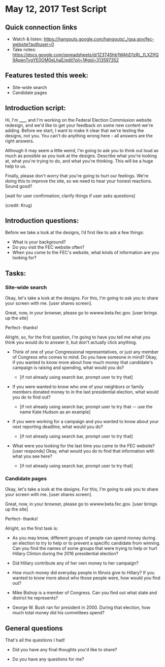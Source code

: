 # May 12, 2017 Test Script

## Quick connection links

- Watch & listen: <https://hangouts.google.com/hangouts/_/gsa.gov/fec-website?authuser=0>
- Take notes: <https://docs.google.com/spreadsheets/d/1Z3T45hb1WAhD1zRL_fLXZlfQ9ApenTvgYE0OM0eLhaE/edit?pli=1#gid=313597352>

## Features tested this week:

- Site-wide search
- Candidate pages

## Introduction script: 

Hi, I'm **___**, and I'm working on the Federal Election Commission website redesign, and we'd like to get your feedback on some new content we're adding. Before we start, I want to make it clear that we're testing the designs, not you. You can't do anything wrong here - all answers are the right answers.

Although it may seem a little weird, I'm going to ask you to think out loud as much as possible as you look at the designs. Describe what you're looking at, what you're trying to do, and what you're thinking. This will be a huge help to us.

Finally, please don't worry that you're going to hurt our feelings. We're doing this to improve the site, so we need to hear your honest reactions. Sound good?

[wait for user confirmation; clarify things if user asks questions]

(credit: Krug)

## Introduction questions:

Before we take a look at the designs, I’d first like to ask a few things:

- What is your background?
- Do you visit the FEC website often?
- When you come to the FEC's website, what kinds of information are you looking for? 

## Tasks:

### Site-wide search

Okay, let's take a look at the designs. For this, I'm going to ask you to share your screen with me. [user shares screen].

Great, now, in your browser, please go to wwww.beta.fec.gov. [user brings up the site]

Perfect- thanks! 

Alright, so, for the first question, I'm going to have you tell me what you think you would do to answer it, but don't actually click anything. 


- Think of one of your Congressional representatives, or just any member of Congress who comes to mind. Do you have someone in mind? Okay, if you wanted to know more about how much money that candidate's campaign is raising and spending, what would you do?
    - [if not already using search bar, prompt user to try that]

- If you were wanted to know who one of your neighbors or family members donated money to in the last presidential election, what would you do to find out?
    - [if not already using search bar, prompt user to try that -- use the name Kate Hudson as an example]

- If you were working for a campaign and you wanted to know about your next reporting deadline, what would you do?
    - [if not already using search bar, prompt user to try that]

- What were you looking for the last time you came to the FEC website? [user responds] Okay, what would you do to find that information with what you see here?
    - [if not already using search bar, prompt user to try that]
 
### Candidate pages

Okay, let's take a look at the designs. For this, I'm going to ask you to share your screen with me. [user shares screen].

Great, now, in your browser, please go to wwww.beta.fec.gov. [user brings up the site]

Perfect- thanks! 

Alright, so the first task is:

- As you may know, different groups of people can spend money during an election to try to help or to prevent a specific candidate from winning. Can you find the names of some groups that were trying to help or hurt Hillary Clinton during the 2016 presidential election? 

- Did Hillary contribute any of her own money to her campaign? 

- How much money did everyday people in Illinois give to Hillary? If you wanted to know more about who those people were, how would you find out?

- Mike Bishop is a member of Congress. Can you find out what state and district he represents? 

- George W. Bush ran for president in 2000. During that election, how much total money did his committees spend?


## General questions

That's all the questions I had!

- Did you have any final thoughts you'd like to share?

- Do you have any questions for me?








